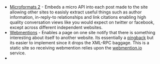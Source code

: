 * [Microformats 2]() - Embeds a micro API into each post made to the site allowing other sites to easisly extract useful things such as author information, in-reply-to relationships and link citations enabling high quality conversation views like you would expect on twitter or facebook, except across different independent websites. 
* [Webmentions]() - Enables a page on one site notify that there is something interesting about itself to another website.  Its essentially a [pingback]() but its easier to implement since it drops the XML-RPC baggage.  This is a static site so receiving webmention relies upon the [webmention.io]() service.  
*
